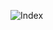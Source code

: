 
![Index](https://user-images.githubusercontent.com/45221397/110088053-63ff5900-7dba-11eb-9ab9-7dbb974a7876.PNG)
